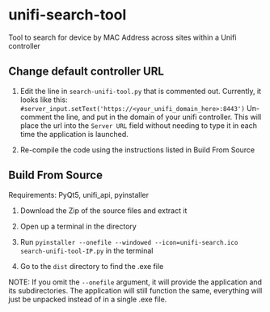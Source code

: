 # unifi-search-tool
Tool to search for device by MAC Address across sites within a Unifi controller

## Change default controller URL

1. Edit the line in ```search-unifi-tool.py``` that is commented out. Currently, it looks like this: ```#server_input.setText('https://<your_unifi_domain_here>:8443')``` 
Un-comment the line, and put in the domain of your unifi controller. This will place the url into the ```Server URL``` field without needing to type it in each time the application is launched.

2. Re-compile the code using the instructions listed in Build From Source

## Build From Source

Requirements: PyQt5, unifi_api, pyinstaller

1. Download the Zip of the source files and extract it

2. Open up a terminal in the directory

3. Run ```pyinstaller --onefile --windowed --icon=unifi-search.ico search-unifi-tool-IP.py``` in the terminal

4. Go to the ```dist``` directory to find the .exe file

NOTE: If you omit the ```--onefile``` argument, it will provide the application and its subdirectories. The application will still function the same, everything will just be unpacked instead of in a single .exe file.
